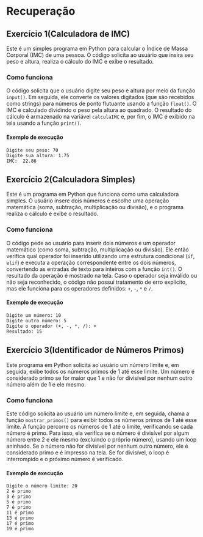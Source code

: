 # Recuperação

## Exercício 1(Calculadora de IMC)
Este é um simples programa em Python para calcular o Índice de Massa Corporal (IMC) de uma pessoa.
O código solicita ao usuário que insira seu peso e altura, realiza o cálculo do IMC e exibe o resultado.


### Como funciona
O código solicita que o usuário digite seu peso e altura por meio da função `input()`. Em 
seguida, ele converte os valores digitados (que são recebidos como strings) para números de
ponto flutuante usando a função `float()`. O IMC é calculado dividindo o peso pela altura ao quadrado. 
O resultado do cálculo é armazenado na variável `calculaIMC` e, por fim, o IMC é exibido na tela usando a função `print()`.

#### Exemplo de execução

```
Digite seu peso: 70
Digite sua altura: 1.75
IMC:  22.86
```

## Exercício 2(Calculadora Simples)
Este é um programa em Python que funciona como uma calculadora simples. O usuário insere dois números e escolhe uma operação matemática (soma, subtração, multiplicação ou divisão), e o programa realiza o cálculo e exibe o resultado.

### Como funciona
O código pede ao usuário para inserir dois números e um operador matemático (como soma, subtração, multiplicação ou divisão). Ele então verifica qual operador foi inserido utilizando uma estrutura condicional (`if`, `elif`) e executa a operação correspondente entre os dois números, convertendo as entradas de texto para inteiros com a função `int()`. O resultado da operação é mostrado na tela. Caso o operador seja inválido ou não seja reconhecido, o código não possui tratamento de erro explícito, mas ele funciona para os operadores definidos: `+`, `-`, `*` e `/`.

#### Exemplo de execução

```
Digite um número: 10
Digite outro número: 5
Digite o operador (+, -, *, /): +
Resultado: 15
```
## Exercício 3(Identificador de Números Primos)
Este programa em Python solicita ao usuário um número limite e, em seguida, exibe todos os números primos de 1 até esse limite. Um número é considerado primo se for maior que 1 e não for divisível por nenhum outro número além de 1 e ele mesmo.

### Como funciona
Este código solicita ao usuário um número limite e, em seguida, chama a função `mostrar_primos()` para exibir todos os números primos de 1 até esse limite. A função percorre os números de 1 até o limite, verificando se cada número é primo. Para isso, ela verifica se o número é divisível por algum número entre 2 e ele mesmo (excluindo o próprio número), usando um loop aninhado. Se o número não for divisível por nenhum outro número, ele é considerado primo e é impresso na tela. Se for divisível, o loop é interrompido e o próximo número é verificado.

#### Exemplo de execução

```
Digite o número limite: 20
2 é primo
3 é primo
5 é primo
7 é primo
11 é primo
13 é primo
17 é primo
19 é primo
```
